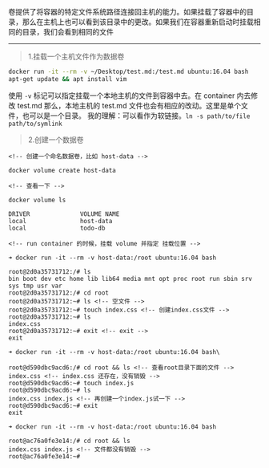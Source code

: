 卷提供了将容器的特定文件系统路径连接回主机的能力。如果挂载了容器中的目录，那么在主机上也可以看到该目录中的更改。如果我们在容器重新启动时挂载相同的目录，我们会看到相同的文件

<!-- <img src='https://loremxuetengfei.oss-cn-beijing.aliyuncs.com/uPic/docker-2jGs2x.jpg' alt='docker-2jGs2x'/> -->

---

> 1.挂载一个主机文件作为数据卷

```sh
docker run -it --rm -v ~/Desktop/test.md:/test.md ubuntu:16.04 bash
apt-get update && apt install vim

```

使用 `-v` 标记可以指定挂载一个本地主机的文件到容器中去。在 container 内去修改 test.md 那么，本地主机的 test.md 文件也会有相应的改动。这里是单个文件，也可以是一个目录。
我的理解：可以看作为软链接。`ln -s path/to/file path/to/symlink`

<!-- <img src='https://loremxuetengfei.oss-cn-beijing.aliyuncs.com/uPic/docker-LqmHNH.jpg' alt='docker-LqmHNH'/> -->

> 2.创建一个数据卷

<!-- <img src='https://loremxuetengfei.oss-cn-beijing.aliyuncs.com/uPic/docker-NeDiYl.jpg' alt='docker-NeDiYl'/>

图片步骤 6 和 7，我打错字了，问题不大。 -->

```
<!-- 创建一个命名数据卷，比如 host-data -->

docker volume create host-data

<!-- 查看一下 -->

docker volume ls

DRIVER              VOLUME NAME
local               host-data
local               todo-db

<!-- run container 的时候，挂载 volume 并指定 挂载位置 -->

➜ docker run -it --rm -v host-data:/root ubuntu:16.04 bash

root@2d0a35731712:/# ls
bin boot dev etc home lib lib64 media mnt opt proc root run sbin srv sys tmp usr var
root@2d0a35731712:/# cd root
root@2d0a35731712:~# ls <!-- 空文件 -->
root@2d0a35731712:~# touch index.css <!-- 创建index.css文件 -->
root@2d0a35731712:~# ls
index.css
root@2d0a35731712:~# exit <!-- exit -->
exit

➜ docker run -it --rm -v host-data:/root ubuntu:16.04 bash\

root@d590dbc9acd6:/# cd root && ls <!-- 查看root目录下面的文件 -->
index.css <!-- index.css 还存在，没有销毁 -->
root@d590dbc9acd6:~# touch index.js
root@d590dbc9acd6:~# ls
index.css index.js <!-- 再创建一个index.js试一下 -->
root@d590dbc9acd6:~# exit
exit

➜ docker run -it --rm -v host-data:/root ubuntu:16.04 bash

root@ac76a0fe3e14:/# cd root && ls
index.css index.js <!-- 文件都没有销毁 -->
root@ac76a0fe3e14:~#
```
